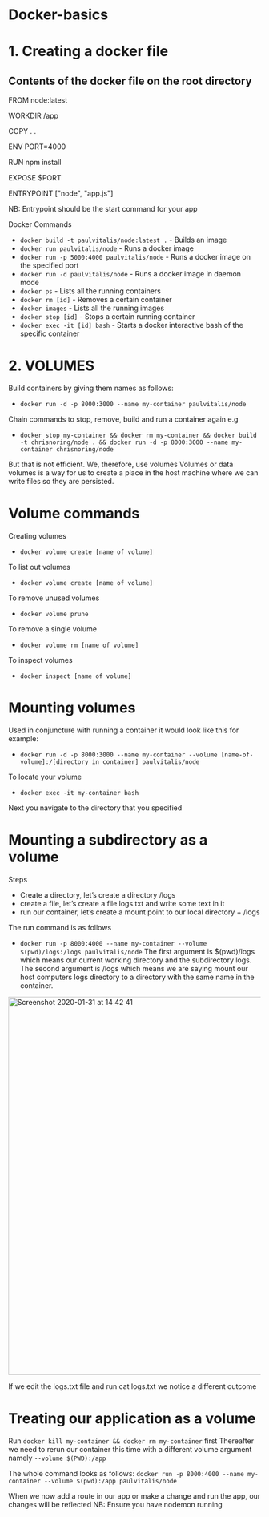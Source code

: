# Docker-basics

# 1. Creating a docker file

Contents of the docker file on the root directory
---------------------------
FROM node:latest

WORKDIR /app

COPY . .

ENV PORT=4000

RUN npm install

EXPOSE $PORT

ENTRYPOINT ["node", "app.js"]

NB: Entrypoint should be the start command for your app

Docker Commands

- `docker build -t paulvitalis/node:latest .` - Builds an image
- `docker run paulvitalis/node` - Runs a docker image
- `docker run -p 5000:4000 paulvitalis/node`  - Runs a docker image on the specified port
- `docker run -d paulvitalis/node` - Runs a docker image in daemon mode
- `docker ps` - Lists all the running containers
- `docker rm [id]` - Removes a certain container
- `docker images` - Lists all the running images
- `docker stop [id]` - Stops a certain running container 
- `docker exec -it [id] bash` - Starts a docker interactive bash of the specific container


# 2. VOLUMES
Build containers by giving them names as follows:
- `docker run -d -p 8000:3000 --name my-container paulvitalis/node`

Chain commands to stop, remove, build and run a container again e.g
- `docker stop my-container && docker rm my-container && docker build -t chrisnoring/node . && docker run -d -p 8000:3000 --name my-container chrisnoring/node`

But that is not efficient.
We, therefore, use volumes
Volumes or data volumes is a way for us to create a place in the host machine where we can write files so they are persisted. 

# Volume commands
Creating volumes
- `docker volume create [name of volume]`

To list out volumes

- `docker volume create [name of volume]`

To remove unused volumes
- `docker volume prune`

To remove a single volume
- `docker volume rm [name of volume]`

To inspect volumes
- `docker inspect [name of volume]`

# Mounting volumes
Used in conjuncture with running a container it would look like this for example:

- `docker run -d -p 8000:3000 --name my-container --volume [name-of-volume]:/[directory in container] paulvitalis/node`

To locate your volume
- `docker exec -it my-container bash`

Next you navigate to the directory that you specified

# Mounting a subdirectory as a volume
Steps
- Create a directory, let’s create a directory /logs
- create a file, let’s create a file logs.txt and write some text in it
- run our container, let’s create a mount point to our local directory + /logs

The run command is as follows
- `docker run -p 8000:4000 --name my-container --volume $(pwd)/logs:/logs paulvitalis/node`
The first argument is $(pwd)/logs which means our current working directory and the subdirectory logs. The second argument is /logs which means we are saying mount our host computers logs directory to a directory with the same name in the container.
<img width="755" alt="Screenshot 2020-01-31 at 14 42 41" src="https://user-images.githubusercontent.com/10106044/73537139-c7d98480-4438-11ea-8ccb-bdc7bd1bab2d.png">

If we edit the logs.txt file and run cat logs.txt we notice a different outcome

# Treating our application as a volume

Run `docker kill my-container && docker rm my-container` first
Thereafter we need to rerun our container this time with a different volume argument namely 
`--volume $(PWD):/app`

The whole command looks as follows:
`docker run -p 8000:4000 --name my-container --volume $(pwd):/app paulvitalis/node`

When we now add a route in our app or make a change and run the app, our changes will be reflected
NB: Ensure you have nodemon running